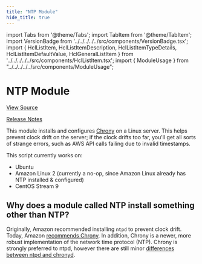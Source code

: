 ```yaml
---
title: "NTP Module"
hide_title: true
---
```


import Tabs from '@theme/Tabs';
import TabItem from '@theme/TabItem';
import VersionBadge from '../../../../../src/components/VersionBadge.tsx';
import { HclListItem, HclListItemDescription, HclListItemTypeDetails, HclListItemDefaultValue, HclGeneralListItem } from '../../../../../src/components/HclListItem.tsx';
import { ModuleUsage } from "../../../../../src/components/ModuleUsage";

<VersionBadge repoTitle="Security Modules" version="0.75.0" lastModifiedVersion="0.74.2"/>

# NTP Module

<a href="https://github.com/gruntwork-io/terraform-aws-security/tree/v0.75.0/modules/ntp" className="link-button" title="View the source code for this module in GitHub.">View Source</a>

<a href="https://github.com/gruntwork-io/terraform-aws-security/releases/tag/v0.74.2" className="link-button" title="Release notes for only versions which impacted this module.">Release Notes</a>

This module installs and configures [Chrony](https://chrony.tuxfamily.org/) on a Linux server. This helps prevent clock drift on the
server; if the clock drifts too far, you'll get all sorts of strange errors, such as AWS API calls failing due to
invalid timestamps.

This script currently works on:

*   Ubuntu
*   Amazon Linux 2 (currently a no-op, since Amazon Linux already has NTP installed & configured)
*   CentOS Stream 9

## Why does a module called NTP install something other than NTP?

Originally, Amazon recommended installing `ntpd` to prevent clock drift. Today, Amazon [recommends Chrony](https://docs.aws.amazon.com/AWSEC2/latest/UserGuide/set-time.html). In addition, Chrony is a newer, more robust implementation of the network time protocol (NTP). Chrony is strongly preferred to ntpd, however there are still minor [differences between ntpd and chronyd](https://access.redhat.com/documentation/en-us/red_hat_enterprise_linux/7/html/system_administrators_guide/ch-configuring_ntp_using_the_chrony_suite#sect-differences_between_ntpd_and_chronyd).

<!-- ##DOCS-SOURCER-START
{
  "originalSources": [
    "https://github.com/gruntwork-io/terraform-aws-security/tree/v0.75.0/modules/ntp/readme.md",
    "https://github.com/gruntwork-io/terraform-aws-security/tree/v0.75.0/modules/ntp/variables.tf",
    "https://github.com/gruntwork-io/terraform-aws-security/tree/v0.75.0/modules/ntp/outputs.tf"
  ],
  "sourcePlugin": "module-catalog-api",
  "hash": "ea08a916d8ff2698a867950155ce19cd"
}
##DOCS-SOURCER-END -->

